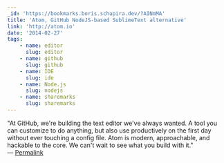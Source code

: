 ```yaml
---
_id: 'https://bookmarks.boris.schapira.dev/?AINmMA'
title: 'Atom, GitHub NodeJS-based SublimeText alternative'
link: 'http://atom.io'
date: '2014-02-27'
tags:
    - name: editor
      slug: editor
    - name: github
      slug: github
    - name: IDE
      slug: ide
    - name: Node.js
      slug: nodejs
    - name: sharemarks
      slug: sharemarks
---
```


&quot;At GitHub, we're building the text editor we've always wanted. A tool you
can customize to do anything, but also use productively on the first day without
ever touching a config file. Atom is modern, approachable, and hackable to the
core. We can't wait to see what you build with it.&quot; <br>&#8212;
<a href="https://bookmarks.boris.schapira.dev/?AINmMA" title="Permalink">Permalink</a>

